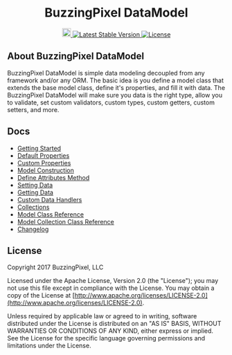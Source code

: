 <div align="center">
    <h1>BuzzingPixel DataModel</h1>
    <a href="https://circleci.com/gh/buzzingpixel/datamodel/tree/master">
        <img
            height="20px"
            src="https://circleci.com/gh/buzzingpixel/datamodel/tree/master.svg?style=svg"
            alt="Build Status"
        >
    </a>
    <a href="https://packagist.org/packages/buzzingpixel/datamodel">
        <img
            src="https://poser.pugx.org/buzzingpixel/datamodel/v/stable"
            alt="Latest Stable Version"
        >
    </a>
    <a href="http://www.apache.org/licenses/LICENSE-2.0">
        <img
            src="https://poser.pugx.org/buzzingpixel/datamodel/license"
            alt="License"
        >
    </a>
</div>

## About BuzzingPixel DataModel

BuzzingPixel DataModel is simple data modeling decoupled from any framework and/or any ORM. The basic idea is you define a model class that extends the base model class, define it's properties, and fill it with data. The BuzzingPixel DataModel will make sure you data is the right type, allow you to validate, set custom validators, custom types, custom getters, custom setters, and more.

## Docs

- [Getting Started](docs/getting-started.md)
- [Default Properties](docs/default-properties.md)
- [Custom Properties](docs/custom-properties.md)
- [Model Construction](docs/model-construction.md)
- [Define Attributes Method](docs/define-attributes.md)
- [Setting Data](docs/setting-data.md)
- [Getting Data](docs/getting-data.md)
- [Custom Data Handlers](docs/custom-data-handlers.md)
- [Collections](docs/model-collections.md)
- [Model Class Reference](docs/model-class-reference.md)
- [Model Collection Class Reference](docs/model-collection-class-reference.md)
- [Changelog](changelog.md)

## License

Copyright 2017 BuzzingPixel, LLC

Licensed under the Apache License, Version 2.0 (the "License");
you may not use this file except in compliance with the License.
You may obtain a copy of the License at [http://www.apache.org/licenses/LICENSE-2.0](http://www.apache.org/licenses/LICENSE-2.0).

Unless required by applicable law or agreed to in writing, software
distributed under the License is distributed on an "AS IS" BASIS,
WITHOUT WARRANTIES OR CONDITIONS OF ANY KIND, either express or implied.
See the License for the specific language governing permissions and
limitations under the License.
